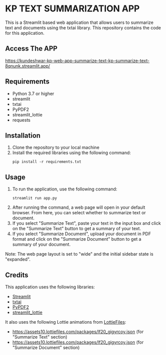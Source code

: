 # KP TEXT SUMMARIZATION APP 

This is a Streamlit based web application that allows users to summarize text and documents using the txtai library. This repository contains the code for this application. 
## Access The APP
https://kundeshwar-kp-web-app-summarize-text-kp-summarize-text-8qnunk.streamlit.app/
## Requirements
- Python 3.7 or higher
- streamlit
- txtai
- PyPDF2
- streamlit_lottie
- requests

## Installation
1. Clone the repository to your local machine
2. Install the required libraries using the following command:
   ```
   pip install -r requirements.txt
   ```

## Usage
1. To run the application, use the following command:
   ```
   streamlit run app.py
   ```
2. After running the command, a web page will open in your default browser. From here, you can select whether to summarize text or document.
3. If you select "Summarize Text", paste your text in the input box and click on the "Summarize Text" button to get a summary of your text.
4. If you select "Summarize Document", upload your document in PDF format and click on the "Summarize Document" button to get a summary of your document.

Note: The web page layout is set to "wide" and the initial sidebar state is "expanded". 

## Credits
This application uses the following libraries:
- [Streamlit](https://streamlit.io/)
- [txtai](https://github.com/neuml/txtai)
- [PyPDF2](https://github.com/mstamy2/PyPDF2)
- [streamlit_lottie](https://github.com/ash2shukla/streamlit-lottie)

It also uses the following Lottie animations from [LottieFiles](https://lottiefiles.com/):
- https://assets10.lottiefiles.com/packages/lf20_gigyrcoy.json (for "Summarize Text" section)
- https://assets10.lottiefiles.com/packages/lf20_gigyrcoy.json (for "Summarize Document" section)
